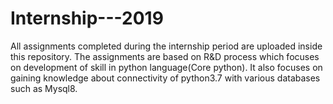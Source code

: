 # Internship---2019
All assignments completed during the internship period are uploaded inside this repository.
The assignments are based on R&D process which focuses on development of skill in python language(Core python). 
It also focuses on gaining knowledge about connectivity of python3.7 with various databases such as Mysql8.

